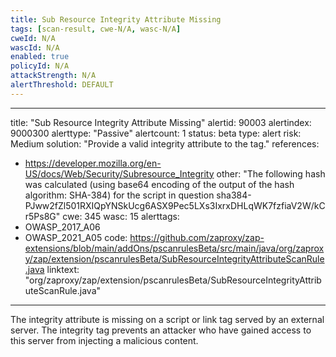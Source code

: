 ```yaml
---
title: Sub Resource Integrity Attribute Missing
tags: [scan-result, cwe-N/A, wasc-N/A]
cweId: N/A
wascId: N/A
enabled: true
policyId: N/A
attackStrength: N/A
alertThreshold: DEFAULT
---
```


---
title: "Sub Resource Integrity Attribute Missing"
alertid: 90003
alertindex: 9000300
alerttype: "Passive"
alertcount: 1
status: beta
type: alert
risk: Medium
solution: "Provide a valid integrity attribute to the tag."
references:
   - https://developer.mozilla.org/en-US/docs/Web/Security/Subresource_Integrity
other: "The following hash was calculated (using base64 encoding of the output of the hash algorithm: SHA-384) for the script in question sha384-PJww2fZl501RXIQpYNSkUcg6ASX9Pec5LXs3IxrxDHLqWK7fzfiaV2W/kCr5Ps8G"
cwe: 345
wasc: 15
alerttags: 
  - OWASP_2017_A06
  - OWASP_2021_A05
code: https://github.com/zaproxy/zap-extensions/blob/main/addOns/pscanrulesBeta/src/main/java/org/zaproxy/zap/extension/pscanrulesBeta/SubResourceIntegrityAttributeScanRule.java
linktext: "org/zaproxy/zap/extension/pscanrulesBeta/SubResourceIntegrityAttributeScanRule.java"
---
The integrity attribute is missing on a script or link tag served by an external server. The integrity tag prevents an attacker who have gained access to this server from injecting a malicious content. 
